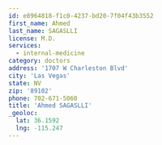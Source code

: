 ```yaml
---
id: e8964818-f1c0-4237-bd20-7f04f43b3552
first_name: Ahmed
last_name: SAGASLLI
license: M.D.
services:
  - internal-medicine
category: doctors
address: '1707 W Charleston Blvd'
city: 'Las Vegas'
state: NV
zip: '89102'
phone: 702-671-5060
title: 'Ahmed SAGASLLI'
_geoloc:
  lat: 36.1592
  lng: -115.247
---
```

